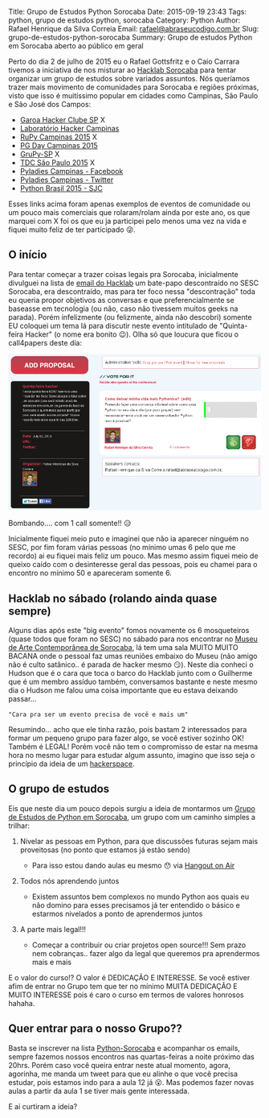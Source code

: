 Title: Grupo de Estudos Python Sorocaba
Date: 2015-09-19 23:43
Tags: python, grupo de estudos python, sorocaba
Category: Python
Author: Rafael Henrique da Silva Correia
Email: rafael@abraseucodigo.com.br
Slug: grupo-de-estudos-python-sorocaba
Summary: Grupo de estudos Python em Sorocaba aberto ao público em geral

Perto do dia 2 de julho de 2015 eu o Rafael Gottsfritz e o Caio Carrara tivemos a iniciativa de nos misturar ao [Hacklab Sorocaba](http://hacklab.club/) para tentar organizar um grupo de estudos sobre variados assuntos.
Nós queríamos trazer mais movimento de comunidades para Sorocaba e regiões próximas, visto que isso é muitíssimo popular em cidades como Campinas, São Paulo e São José dos Campos:

- [Garoa Hacker Clube SP](https://garoa.net.br/wiki/P%C3%A1gina_principal) X
- [Laboratório Hacker Campinas](http://lhc.net.br/wiki/P%C3%A1gina_principal)
- [RuPy Campinas 2015](http://campinas.rupy.com.br/) X
- [PG Day Campinas 2015](http://pgdaycampinas.com.br/)
- [GruPy-SP](http://www.meetup.com/pt/Grupy-SP/) X
- [TDC São Paulo 2015](http://www.thedevelopersconference.com.br/tdc/2015/saopaulo/trilhas) X
- [Pyladies Campinas - Facebook](https://www.facebook.com/pyladiescps)
- [Pyladies Campinas - Twitter](https://twitter.com/pyladiescps)
- [Python Brasil 2015 - SJC](http://pythonbrasil.github.io/pythonbrasil11-site/)

Esses links acima foram apenas exemplos de eventos de comunidade ou um pouco mais comerciais que rolaram/rolam ainda por este ano, os que marquei com X foi os que eu ja participei pelo menos uma vez na vida e fiquei muito feliz de ter participado :stuck_out_tongue_winking_eye:.

O início
--------

Para tentar começar a trazer coisas legais pra Sorocaba, inicialmente divulguei na lista de [email do Hacklab](https://groups.google.com/forum/?hl=pt#!searchin/hackerspace-sorocaba/Sesc/hackerspace-sorocaba/ampID5hePrI/w0Jt_vIWSTEJ) um bate-papo descontraído no SESC Sorocaba, era descontraído, mas para ter foco nessa "descontração" toda eu queria propor objetivos as conversas e que preferencialmente se baseasse em tecnologia (ou não, caso não tivessem muitos geeks na parada). 
Porém infelizmente (ou felizmente, ainda não descobri) somente EU coloquei um tema lá para discutir neste evento intitulado de "Quinta-feira Hacker" (o nome era bonito :wink:). Olha só que loucura que ficou o call4papers deste dia:

[![Call4Papers](/images/grupo-de-estudos-python-sorocaba_01.png "Call4Papers")](http://call4paperz.com/events/quinta-feira-hacker)

Bombando.... com 1 call somente!! :disappointed_relieved:

Inicialmente fiquei meio puto e imaginei que não ia aparecer ninguém no SESC, por fim foram várias pessoas (no mínimo umas 6 pelo que me recordo) ai eu fiquei mais feliz um pouco. Mas mesmo assim fiquei meio de queixo caído com o desinteresse geral das pessoas, pois eu chamei para o encontro no mínimo 50 e apareceram somente 6.

Hacklab no sábado (rolando ainda quase sempre)
----------------------------------------------

Alguns dias após este "big evento" fomos novamente os 6 mosqueteiros (quase todos que foram no SESC) no sábado para nos encontrar no [Museu de Arte Contemporânea de Sorocaba](http://www.macs.org.br/), lá tem uma sala MUITO MUITO BACANA onde o pessoal faz umas reuniões embaixo do Museu (não amigo não é culto satânico.. é parada de hacker mesmo :smirk:). 
Neste dia conheci o Hudson que é o cara que toca o barco do Hacklab junto com o Guilherme que é um membro assíduo também, conversamos bastante e neste mesmo dia o Hudson me falou uma coisa importante que eu estava deixando passar...

``` 
"Cara pra ser um evento precisa de você e mais um"
```

Resumindo... acho que ele tinha razão, pois bastam 2 interessados para formar um pequeno grupo para fazer algo, se você estiver sozinho OK! Também é LEGAL! Porém você não tem o compromisso de estar na mesma hora no mesmo lugar para estudar algum assunto, imagino que isso seja o princípio da ideia de um [hackerspace](https://en.wikipedia.org/wiki/Hackerspace).

O grupo de estudos
------------------

Eis que neste dia um pouco depois surgiu a ideia de montarmos um [Grupo de Estudos de Python em Sorocaba](https://groups.google.com/forum/#!forum/python-sorocaba), um grupo com um caminho simples a trilhar:

1. Nivelar as pessoas em Python, para que discussões futuras sejam mais proveitosas (no ponto que estamos já estão sendo)
    - Para isso estou dando aulas eu mesmo :hushed: via [Hangout on Air](http://www.google.com/intl/pt-BR_ALL/+/learnmore/hangouts/onair.html)

2. Todos nós aprendendo juntos
    - Existem assuntos bem complexos no mundo Python aos quais eu não domino para esses precisamos já ter entendido o básico e estarmos nivelados a ponto de aprendermos juntos

3. A parte mais legal!!!
    - Começar a contribuir ou criar projetos open source!!! Sem prazo nem cobranças.. fazer algo da legal que queremos pra aprendermos mais e mais

E o valor do curso!? O valor é DEDICAÇÃO E INTERESSE. Se você estiver afim de entrar no Grupo tem que ter no mínimo MUITA DEDICAÇÃO E MUITO INTERESSE pois é caro o curso em termos de valores honrosos hahaha.

Quer entrar para o nosso Grupo?? 
--------------------------------

Basta se inscrever na lista [Python-Sorocaba](https://groups.google.com/forum/#!forum/python-sorocaba) e acompanhar os emails, sempre fazemos nossos encontros nas quartas-feiras a noite próximo das 20hrs. 
Porém caso você queira entrar neste atual momento, agora, agorinha, me manda um tweet para que eu alinhe o que você precisa estudar, pois estamos indo para a aula 12 já :open_mouth:. Mas podemos fazer novas aulas a partir da aula 1 se tiver mais gente interessada.

E ai curtiram a ideia?
